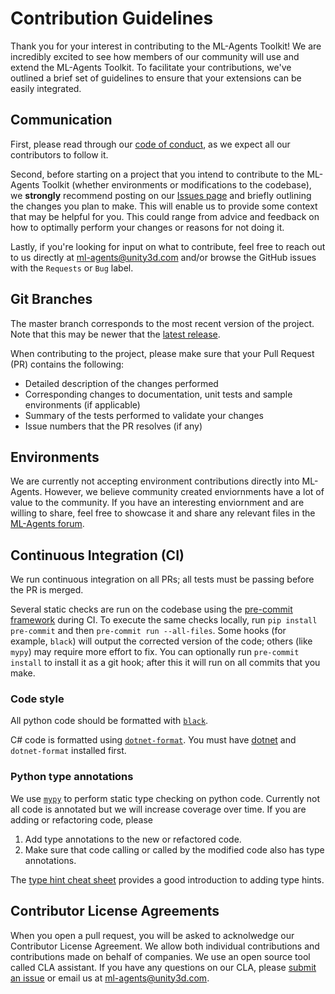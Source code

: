 # Contribution Guidelines

Thank you for your interest in contributing to the ML-Agents Toolkit! We are
incredibly excited to see how members of our community will use and extend the
ML-Agents Toolkit. To facilitate your contributions, we've outlined a brief set
of guidelines to ensure that your extensions can be easily integrated.

## Communication

First, please read through our
[code of conduct](https://github.com/Unity-Technologies/ml-agents/blob/master/CODE_OF_CONDUCT.md),
as we expect all our contributors to follow it.

Second, before starting on a project that you intend to contribute to the
ML-Agents Toolkit (whether environments or modifications to the codebase), we
**strongly** recommend posting on our
[Issues page](https://github.com/Unity-Technologies/ml-agents/issues) and
briefly outlining the changes you plan to make. This will enable us to provide
some context that may be helpful for you. This could range from advice and
feedback on how to optimally perform your changes or reasons for not doing it.

Lastly, if you're looking for input on what to contribute, feel free to reach
out to us directly at ml-agents@unity3d.com and/or browse the GitHub issues with
the `Requests` or `Bug` label.

## Git Branches

The master branch corresponds to the most recent version of the project. Note
that this may be newer that the
[latest release](https://github.com/Unity-Technologies/ml-agents/releases/tag/latest_release).

When contributing to the project, please make sure that your Pull Request (PR)
contains the following:

- Detailed description of the changes performed
- Corresponding changes to documentation, unit tests and sample environments (if
  applicable)
- Summary of the tests performed to validate your changes
- Issue numbers that the PR resolves (if any)

## Environments

We are currently not accepting environment contributions directly into ML-Agents.
However, we believe community created enviornments have a lot of value to the
community. If you have an interesting enviornment and are willing to share,
feel free to showcase it and share any relevant files in the
[ML-Agents forum](https://forum.unity.com/forums/ml-agents.453/).

## Continuous Integration (CI)

We run continuous integration on all PRs; all tests must be passing before the PR is merged.

Several static checks are run on the codebase using the
[pre-commit framework](https://pre-commit.com/) during CI. To execute the same
checks locally, run `pip install pre-commit` and then `pre-commit run --all-files`.
Some hooks (for example, `black`) will output the corrected version of the code;
others (like `mypy`) may require more effort to fix. You can optionally run
`pre-commit install` to install it as a git hook; after this it will run on all
commits that you make.

### Code style

All python code should be formatted with
[`black`](https://github.com/psf/black).

C# code is formatted using [`dotnet-format`](https://github.com/dotnet/format).
You must have [dotnet](https://dotnet.microsoft.com/download) and
`dotnet-format` installed first.

### Python type annotations

We use [`mypy`](http://mypy-lang.org/) to perform static type checking on python
code. Currently not all code is annotated but we will increase coverage over
time. If you are adding or refactoring code, please

1. Add type annotations to the new or refactored code.
2. Make sure that code calling or called by the modified code also has type
   annotations.

The
[type hint cheat sheet](https://mypy.readthedocs.io/en/stable/cheat_sheet_py3.html)
provides a good introduction to adding type hints.

## Contributor License Agreements

When you open a pull request, you will be asked to acknolwedge our Contributor
License Agreement. We allow both individual contributions and contributions made
on behalf of companies. We use an open source tool called CLA assistant. If you
have any questions on our CLA, please
[submit an issue](https://github.com/Unity-Technologies/ml-agents/issues) or
email us at ml-agents@unity3d.com.
